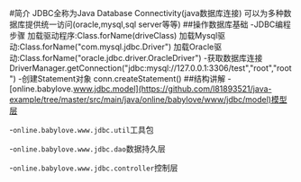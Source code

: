 #简介
JDBC全称为Java Database Connectivity(java数据库连接)
可以为多种数据库提供统一访问(oracle,mysql,sql server等等)
##操作数据库基础
-JDBC编程步骤
加载驱动程序:Class.forName(driveClass)
 加载Mysql驱动:Class.forName("com.mysql.jdbc.Driver")
 加载Oracle驱动:Class.forName("oracle.jdbc.driver.OracleDriver")
-获取数据库连接
DriverManager.getConnection("jdbc:mysql://127.0.0.1:3306/test","root","root")
-创建Statement对象
conn.createStatement()
##结构讲解
-[online.babylove.www.jdbc.model](https://github.com/l81893521/java-example/tree/master/src/main/java/online/babylove/www/jdbc/model)模型层

-`online.babylove.www.jdbc.util`工具包

-`online.babylove.www.jdbc.dao`数据持久层

-`online.babylove.www.jdbc.controller`控制层
